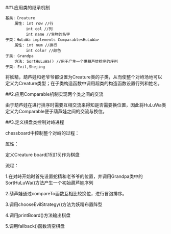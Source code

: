 ##1.应用类的继承机制

	基类：Creature
		属性: int row //行
			 int col //列
			 int name //生物的名字
	子类：HuLuWa implements Comparable<HuLuWa>
		属性: int num //排行
			 int color //颜色
	子类: Grandpa
		方法: SortHuLuWa() //用于产生一个供葫芦娃排序的序列
	子类: Evil,Shejing
将妖精，葫芦娃和老爷爷都设置为Creature类的子类，从而使整个对峙场地可以定义为Creature类型；在子类构造函数中调用超类的构造函数设置行列和姓名。

##2.应用Comparable机制实现两个类之间的交流

由于葫芦娃在进行排序时需要互相交流来得知是否需要换位置，因此将HuLuWa类定义为Comparable便于葫芦娃之间的交流与换位。

##3.定义棋盘类控制对峙进程
	
chessboard中控制整个对峙的过程：

属性：

定义Creature board[15][15]作为棋盘

流程：

1.在对峙开始时首先设置蛇精和老爷爷的位置，并调用Grandpa类中的SortHuLuWa()方法产生一个初始葫芦娃序列

2.葫芦娃通过compareTo函数互相比较换位，进行冒泡排序。

3.调用chooseEvilStrategy()方法为妖精布置阵型

4.调用printBoard()方法输出棋盘

5.调用fallback()函数清空棋盘